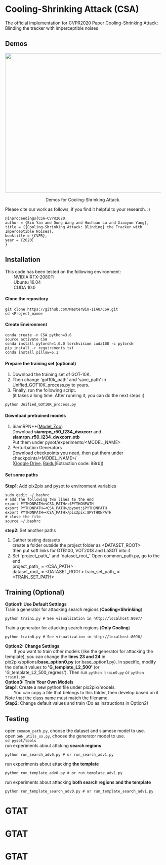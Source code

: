 # Cooling-Shrinking Attack (CSA)
The official implementation for CVPR2020 Paper Cooling-Shrinking Attack: Blinding the tracker with imperceptible noises
## Demos
<div align="center">
  <img src="demo/carscale.gif" width="600px" height="450px" />
  <p>Demos for Cooling-Shrinking Attack.</p>
</div>

Please cite our work as follows, if you find it helpful to your research. :)
```
@inproceedings{CSA-CVPR2020,
author = {Bin Yan and Dong Wang and Huchuan Lu and Xiaoyun Yang},
title = {{Cooling-Shrinking Attack: Blinding} the Tracker with Imperceptible Noises},
booktitle = {CVPR},
year = {2020}
}
```
## Installation
This code has been tested on the following environment:  
&nbsp;&nbsp;&nbsp;&nbsp;&nbsp;&nbsp; NVIDIA RTX-2080Ti  
&nbsp;&nbsp;&nbsp;&nbsp;&nbsp;&nbsp; Ubuntu 16.04  
&nbsp;&nbsp;&nbsp;&nbsp;&nbsp;&nbsp; CUDA 10.0  
#### Clone the repository
```
git clone https://github.com/MasterBin-IIAU/CSA.git
cd <Project_name>
```
#### Create Environment
```
conda create -n CSA python=3.6
source activate CSA
conda install pytorch=1.0.0 torchvision cuda100 -c pytorch
pip install -r requirements.txt
conda install pillow=6.1
```

#### Prepare the training set (optional)
1. Download the training set of GOT-10K.   
2. Then change 'got10k_path' and 'save_path' in Unified_GOT10K_process.py to yours.    
3. Finally, run the following script.   
(it takes a long time. After running it, you can do the next steps :)   
```
python Unified_GOT10K_process.py
```
#### Download pretrained models
1. SiamRPN++([Model_Zoo](https://github.com/STVIR/pysot/blob/master/MODEL_ZOO.md))   
Download **siamrpn_r50_l234_dwxcorr** and **siamrpn_r50_l234_dwxcorr_otb**  
Put them under pysot/experiments/<MODEL_NAME>
2. Perturbation Generators  
Download checkpoints you need, then put them under checkpoints/<MODEL_NAME>/  
([Google Drive](https://drive.google.com/open?id=117GuYBQpj8Sq4yUNj7MRdyNciTCkpzXL),
[Baidu](https://pan.baidu.com/s/1rlpzCWczWf6Hw5YnnQThOw)[Extraction code: 98rb])
#### Set some paths
**Step1**: Add pix2pix and pysot to environment variables   
```
sudo gedit ~/.bashrc
# add the following two lines to the end
export PYTHONPATH=<CSA_PATH>:$PYTHONPATH
export PYTHONPATH=<CSA_PATH>/pysot:$PYTHONPATH
export PYTHONPATH=<CSA_PATH>/pix2pix:$PYTHONPATH
# close the file
source ~/.bashrc
```
**step2**: Set another paths
1. Gather testing datasets     
create a folder outside the project folder as <DATASET_ROOT>  
then put soft links for OTB100, VOT2018 and LaSOT into it   
2. Set 'project_path_' and 'dataset_root_'
Open common_path.py, go to the end     
project_path_ = <CSA_PATH>  
dataset_root_ = <DATASET_ROOT>
train_set_path_ = <TRAIN_SET_PATH>
## Training (Optional)
**Option1: Use Default Settings**  
Train a generator for attacking search regions (**Cooling+Shrinking**)
```
python train1.py # See visualization in http://localhost:8097/
```
Train a generator for attacking search regions (**Only Cooling**)  
```
python train0.py # See visualization in http://localhost:8096/
```
**Option2: Change Settings**  
&nbsp;&nbsp;&nbsp;&nbsp;&nbsp;&nbsp; If you want to train other models (like the generator for attacking the template), 
you can change the **lines 23 and 24** in pix2pix/options/**base_option0.py** (or base_option1.py). 
In specific, modify the default values to **'G_template_L2_500'** (or 'G_template_L2_500_regress'). 
Then run ```python train0.py``` or ```python train1.py```  
**Option3: Train Your Own Models**  
**Step1**: Create a new python file under pix2pix/models.   
&nbsp;&nbsp;&nbsp;&nbsp;&nbsp;&nbsp; You can copy a file that belongs to this folder, then develop based on it. 
Note that the class name must match the filename.   
**Step2**: Change default values and train (Do as instructions in Option2)
## Testing
open ```common_path.py```, choose the dataset and siamese model to use.  
open ```GAN_utils_xx.py```, choose the generator model to use.  
```cd pysot/tools```  
run experiments about attcking **search regions**  
```
python run_search_adv0.py # or run_search_adv1.py
```
run experiments about attacking **the template**  
```
python run_template_adv0.py # or run_template_adv1.py
```
run experiments about attacking **both search regions and the template**
```
python run_template_search_adv0.py # or run_template_search_adv1.py
```
# GTAT
# GTAT
# GTAT
